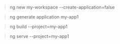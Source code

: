 > ng new my-workspace --create-application=false

> ng generate application my-app1

> ng build --project=my-app1

> ng serve --project=my-app1
